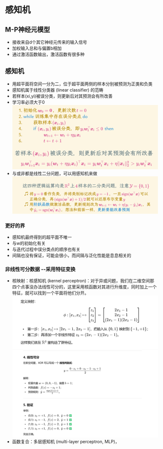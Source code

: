 # 感知机

## M-P神经元模型
* 接收来自d个其它神经元传来的输入信号
* 加权输入总和与偏置b相加
* 通过激活函数输出，激活函数有很多种

## 感知机
* 用超平面将空间一分为二，位于超平面两侧的样本分别被预测为正类和负类
* 感知机属于线性分类器 (linear classifier) 的范畴
* 若样本(xi,yi)被误分类，则更新后对其预测会有所改善
* 学习率必须大于0
![alt text](image.png)
* 与或非都是线性二分问题，可以用感知机来做
  ![alt text](image-1.png)

### 更好的界
* 感知机最终得到的超平面不唯一
* 与w的初始化有关
* 与迭代过程中误分类点的顺序也有关
* 间隔也没有保证，可能会很小，而间隔与泛化性能是息息相关的

### 非线性可分数据 --采用特征变换
* 核映射：核感知机 (kernel perceptron)：对于异或问题，我们在二维空间那四个点事没办法线性可分的，这里采用核函数对其进行升维度，同时加上一个特征，就可以找到一个平面将他们分开。
![alt text](image-2.png)
![alt text](image-3.png)
* 函数复合：多层感知机 (multi-layer perceptron, MLP)，